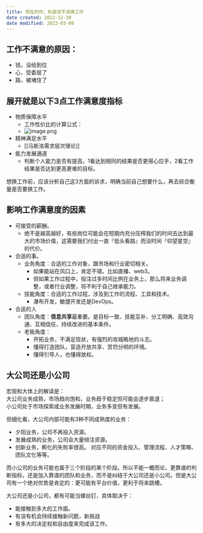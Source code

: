 ```yaml
---
title: 现在的你，到底该不该换工作
date created: 2022-12-30
date modified: 2023-03-08
---
```


## 工作不满意的原因：

- 钱，没给到位
- 心，受委屈了
- 路，被堵住了

## 展开就是以下3点工作满意度指标

- 物质保障水平
	- 工作性价比的计算公式：
	- ![image.png](https://img.oldwinter.top/20221230211138.png)
- 精神满足水平
	- [[马斯洛需求层次理论]]
- 能力发展通道
	- 判断个人能力是否有提高，1看达到相同的结果是否更得心应手，2看工作结果是否达到更高更难的目标。

想换工作前，应该分析自己这3方面的诉求，明确当前自己想要什么，再去综合衡量是否要换工作。

## 影响工作满意度的因素

- 可接受的薪酬。
	- 绝不是越高越好，有些岗位可能会在短期内充分压榨我们的时间去达到最大的市场价值，这需要我们付出一直『低头看路』而没时间『仰望星空』的代价。
- 合适的事。
	- 业务角度：合适的工作对象，跟市场和行业密切相关。
		- 如果能站在风口上，肯定不错。比如直播、web3。
		- 但如果工作过程中，投注过多时间比例在业务上，那么将来业务调整，或者行业调整，将不利于自己继承能力。
	- 技能角度：合适的工作过程，涉及到工作的流程、工具和技术。
		- 瀑布开发，敏捷开发还是DevOps。
- 合适的人
	- 团队角度：**信息共享**最重要。是目标一致、技能互补、分工明确、高效沟通、互相信任、持续改进的基本条件。
	- 老板角度：
		- 开拓业务，不满足现状，有强烈的攻城略地的斗志。
		- 懂得打造团队，营造开放共享、赏罚分明的环境。
		- 懂得引导人，也懂得放权。

## 大公司还是小公司

宏观和大体上的解读是：  
大公司业务成熟，市场趋向饱和，业务趋于稳定但可能会逐步衰退；  
小公司处于市场探索或业务发展时期，业务多变但有发展。

但细化看，大公司内部可能有3种不同成熟度的业务：

- 夕阳业务，公司不再投入资源。
- 发展成熟的业务，公司会大量倾注资源。
- 创新业务，孵化的失败率很高。
对应不同的资金投入、管理流程、人才策略、团队文化等等。

而小公司的业务可能也属于三个阶段的某个阶段。所以不能一概而论，更靠谱的判断指标，还是加入靠谱的团队和业务，而不是纠结于大公司还是小公司。但是大公司有一个绝对优势是肯定的：更可能有平台价值，更利于将来跳槽。

大公司还是小公司，都有可能当螺丝钉，具体取决于：

- 能接触到多大的工作面。
- 有没有机会持续接触新问题，新挑战
- 有多大的决定权和自由度来完成该工作。
